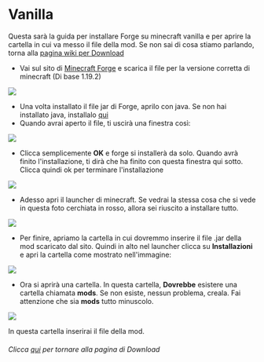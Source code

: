 # Vanilla
Questa sarà la guida per installare Forge su minecraft vanilla e per aprire la cartella in cui va messo il file della mod.
Se non sai di cosa stiamo parlando, torna alla [pagina wiki per Download](https://github.com/LIUKRAST/HemeraldProjectsCommunity/blob/main/wiki/introduzione/Download.md)

- Vai sul sito di [Minecraft Forge](https://files.minecraftforge.net/net/minecraftforge/forge/) e scarica il file per la versione corretta di minecraft (Di base 1.19.2)

![](https://github.com/LIUKRAST/HemeraldProjectsCommunity/blob/main/assets/hemerald/textures/wiki/introduzione/loader/Vanilla/1.png?raw=true)

- Una volta installato il file jar di Forge, aprilo con java. Se non hai installato java, installalo [qui](https://github.com/LIUKRAST/HemeraldProjectsCommunity/blob/main/wiki/introduzione/Java.md)
- Quando avrai aperto il file, ti uscirà una finestra così:

![](https://github.com/LIUKRAST/HemeraldProjectsCommunity/blob/main/assets/hemerald/textures/wiki/introduzione/loader/Vanilla/2.png?raw=true)

- Clicca semplicemente **OK** e forge si installerà da solo. Quando avrà finito l'installazione, ti dirà che ha finito con questa finestra qui sotto. Clicca quindi ok per terminare l'installazione

![](https://github.com/LIUKRAST/HemeraldProjectsCommunity/blob/main/assets/hemerald/textures/wiki/introduzione/loader/Vanilla/3.png?raw=true)

- Adesso apri il launcher di minecraft. Se vedrai la stessa cosa che si vede in questa foto cerchiata in rosso, allora sei riuscito a installare tutto.

![](https://github.com/LIUKRAST/HemeraldProjectsCommunity/blob/main/assets/hemerald/textures/wiki/introduzione/loader/Vanilla/4.png?raw=true)

- Per finire, apriamo la cartella in cui dovremmo inserire il file .jar della mod scaricato dal sito. Quindi in alto nel launcher clicca su **Installazioni** e apri la cartella come mostrato nell'immagine:

![](https://github.com/LIUKRAST/HemeraldProjectsCommunity/blob/main/assets/hemerald/textures/wiki/introduzione/loader/Vanilla/5.png?raw=true)

- Ora si aprirà una cartella. In questa cartella, **Dovrebbe** esistere una cartella chiamata **mods**. Se non esiste, nessun problema, creala. Fai attenzione che sia **mods** tutto minuscolo.

![](https://github.com/LIUKRAST/HemeraldProjectsCommunity/blob/main/assets/hemerald/textures/wiki/introduzione/loader/Vanilla/6.png?raw=true)

In questa cartella inserirai il file della mod.

###### Clicca [qui](https://github.com/LIUKRAST/HemeraldProjectsCommunity/blob/main/wiki/introduzione/Download.md) per tornare alla pagina di Download